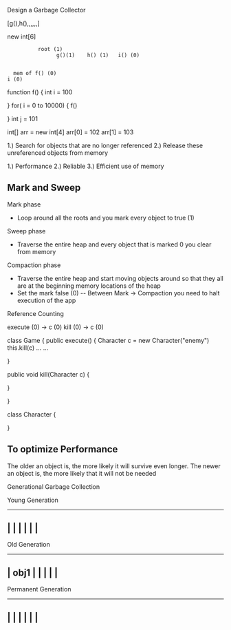 Design a Garbage Collector

[g(),h(),,,,,,]

new int[6]

              root (1)
                    g()(1)    h() (1)   i() (0)
      
      
      mem of f() (0)
    i (0)

function f() {
  int i = 100

}
for( i = 0 to 10000) {
  f()
 
}
int j = 101

int[] arr = new int[4]
arr[0] = 102
arr[1] = 103


1.) Search for objects that are no longer referenced
2.) Release these unreferenced objects from memory

1.) Performance
2.) Reliable
3.) Efficient use of memory


Mark and Sweep
--
Mark phase
- Loop around all the roots and you mark every object to true (1)

Sweep phase
- Traverse the entire heap and every object that is marked 0 you clear from memory

Compaction phase
- Traverse the entire heap and start moving objects around so that they all are at the beginning memory locations of the heap
- Set the mark false (0)
--
Between Mark -> Compaction you need to halt execution of the app


Reference Counting


execute (0) -> c (0)
kill (0) -> c (0)

class Game {
  public execute() {
    Character c = new Character("enemy")
    this.kill(c)
    ...
    ...
    
  }

  public void kill(Character c) {
  
  }
  
}

class Character {

}


To optimize Performance
--
The older an object is, the more likely it will survive even longer.
The newer an object is, the more likely that it will not be needed

Generational Garbage Collection

Young Generation

----------------------
|                  |
|                  |
|                  |
--------------------

Old Generation

----------------------
|   obj1           |
|                  |
|                  |
--------------------

Permanent Generation

----------------------
|                  |
|                  |
|                  |
--------------------
